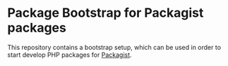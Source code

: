 # Package Bootstrap for Packagist packages

This repository contains a bootstrap setup, which can be used in order to start
develop PHP packages for [Packagist](https://packagist.org/).